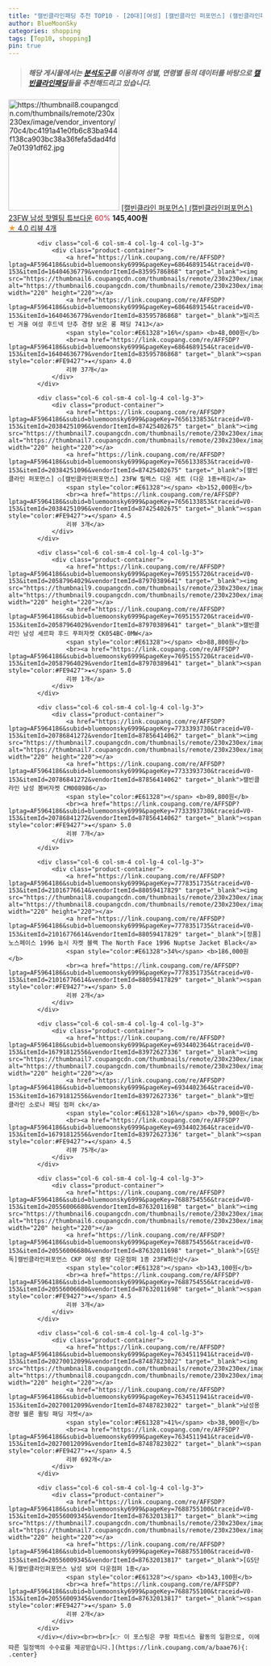 ```yaml
---
title: "캘빈클라인패딩 추천 TOP10 - [20대][여성] [캘빈클라인 퍼포먼스] (캘빈클라인퍼포먼스) 23FW 남성 핫멜팅 튜브다운"
author: BlueMoonSky
categories: shopping
tags: [Top10, shopping]
pin: true
---
```


> ##### 해당 게시물에서는 [**분석도구**](https://itemscout.io/)를 이용하여 **성별**, **연령별** 등의 데이터를 바탕으로 [**캘빈클라인패딩**](https://link.coupang.com/a/baae76)들을 추천해드리고 있습니다.
<div class="container"><div class="row">
            <div class="col-6 col-sm-4 col-lg-4 col-lg-3">
                <div class="product-container">
                    <a href="https://link.coupang.com/re/AFFSDP?lptag=AF5964186&subid=bluemoonsky6999&pageKey=7623210090&traceid=V0-153&itemId=20215708187&vendorItemId=87476498745" target="_blank"><img src="https://thumbnail8.coupangcdn.com/thumbnails/remote/230x230ex/image/vendor_inventory/70c4/bc4191a41e0fb6c83ba944f138ca903bc38a36fefa5dad4fd7e01391df62.jpg" alt="https://thumbnail8.coupangcdn.com/thumbnails/remote/230x230ex/image/vendor_inventory/70c4/bc4191a41e0fb6c83ba944f138ca903bc38a36fefa5dad4fd7e01391df62.jpg" width="220" height="220"></a>
                    <a href="https://link.coupang.com/re/AFFSDP?lptag=AF5964186&subid=bluemoonsky6999&pageKey=7623210090&traceid=V0-153&itemId=20215708187&vendorItemId=87476498745" target="_blank">[캘빈클라인 퍼포먼스] (캘빈클라인퍼포먼스) 23FW 남성 핫멜팅 튜브다운</a>
                    <span style="color:#E61328">60%</span> <b>145,400원</b>
                    <br><a href="https://link.coupang.com/re/AFFSDP?lptag=AF5964186&subid=bluemoonsky6999&pageKey=7623210090&traceid=V0-153&itemId=20215708187&vendorItemId=87476498745" target="_blank"><span style="color:#FE9427">★</span> 4.0
                    리뷰 4개</a>
                </div>
            </div>
            
            <div class="col-6 col-sm-4 col-lg-4 col-lg-3">
                <div class="product-container">
                    <a href="https://link.coupang.com/re/AFFSDP?lptag=AF5964186&subid=bluemoonsky6999&pageKey=6864689154&traceid=V0-153&itemId=16404636779&vendorItemId=83595786868" target="_blank"><img src="https://thumbnail6.coupangcdn.com/thumbnails/remote/230x230ex/image/vendor_inventory/128c/dd9c833d747e955149bb992aebabca439198d9050d3bf9f3dd7a09913a30.jpeg" alt="https://thumbnail6.coupangcdn.com/thumbnails/remote/230x230ex/image/vendor_inventory/128c/dd9c833d747e955149bb992aebabca439198d9050d3bf9f3dd7a09913a30.jpeg" width="220" height="220"></a>
                    <a href="https://link.coupang.com/re/AFFSDP?lptag=AF5964186&subid=bluemoonsky6999&pageKey=6864689154&traceid=V0-153&itemId=16404636779&vendorItemId=83595786868" target="_blank">빌리즈빈 겨울 여성 후드넥 단추 경량 보온 롱 패딩 7413</a>
                    <span style="color:#E61328">16%</span> <b>48,000원</b>
                    <br><a href="https://link.coupang.com/re/AFFSDP?lptag=AF5964186&subid=bluemoonsky6999&pageKey=6864689154&traceid=V0-153&itemId=16404636779&vendorItemId=83595786868" target="_blank"><span style="color:#FE9427">★</span> 4.0
                    리뷰 37개</a>
                </div>
            </div>
            
            <div class="col-6 col-sm-4 col-lg-4 col-lg-3">
                <div class="product-container">
                    <a href="https://link.coupang.com/re/AFFSDP?lptag=AF5964186&subid=bluemoonsky6999&pageKey=7656133853&traceid=V0-153&itemId=20384251096&vendorItemId=87425402675" target="_blank"><img src="https://thumbnail7.coupangcdn.com/thumbnails/remote/230x230ex/image/vendor_inventory/57a6/c37b7ca5ce26e096de2d7ea315ae862e6b1ac490dffdfc060fd409270b20.jpg" alt="https://thumbnail7.coupangcdn.com/thumbnails/remote/230x230ex/image/vendor_inventory/57a6/c37b7ca5ce26e096de2d7ea315ae862e6b1ac490dffdfc060fd409270b20.jpg" width="220" height="220"></a>
                    <a href="https://link.coupang.com/re/AFFSDP?lptag=AF5964186&subid=bluemoonsky6999&pageKey=7656133853&traceid=V0-153&itemId=20384251096&vendorItemId=87425402675" target="_blank">[캘빈클라인 퍼포먼스] ○[캘빈클라인퍼포먼스] 23FW 릴렉스 다운 세트 (다운 1종+레깅</a>
                    <span style="color:#E61328"></span> <b>152,000원</b>
                    <br><a href="https://link.coupang.com/re/AFFSDP?lptag=AF5964186&subid=bluemoonsky6999&pageKey=7656133853&traceid=V0-153&itemId=20384251096&vendorItemId=87425402675" target="_blank"><span style="color:#FE9427">★</span> 4.5
                    리뷰 3개</a>
                </div>
            </div>
            
            <div class="col-6 col-sm-4 col-lg-4 col-lg-3">
                <div class="product-container">
                    <a href="https://link.coupang.com/re/AFFSDP?lptag=AF5964186&subid=bluemoonsky6999&pageKey=7695155720&traceid=V0-153&itemId=20587964029&vendorItemId=87970389641" target="_blank"><img src="https://thumbnail9.coupangcdn.com/thumbnails/remote/230x230ex/image/vendor_inventory/d6f2/71565e9e54594e3553ccc7c2c08520ef1f4e848e4302c9958d296b04633f.jpg" alt="https://thumbnail9.coupangcdn.com/thumbnails/remote/230x230ex/image/vendor_inventory/d6f2/71565e9e54594e3553ccc7c2c08520ef1f4e848e4302c9958d296b04633f.jpg" width="220" height="220"></a>
                    <a href="https://link.coupang.com/re/AFFSDP?lptag=AF5964186&subid=bluemoonsky6999&pageKey=7695155720&traceid=V0-153&itemId=20587964029&vendorItemId=87970389641" target="_blank">캘빈클라인 남성 셰르파 후드 푸퍼자켓 CK054BC-0MW</a>
                    <span style="color:#E61328"></span> <b>88,800원</b>
                    <br><a href="https://link.coupang.com/re/AFFSDP?lptag=AF5964186&subid=bluemoonsky6999&pageKey=7695155720&traceid=V0-153&itemId=20587964029&vendorItemId=87970389641" target="_blank"><span style="color:#FE9427">★</span> 5.0
                    리뷰 1개</a>
                </div>
            </div>
            
            <div class="col-6 col-sm-4 col-lg-4 col-lg-3">
                <div class="product-container">
                    <a href="https://link.coupang.com/re/AFFSDP?lptag=AF5964186&subid=bluemoonsky6999&pageKey=7733393730&traceid=V0-153&itemId=20786841272&vendorItemId=87856414062" target="_blank"><img src="https://thumbnail7.coupangcdn.com/thumbnails/remote/230x230ex/image/vendor_inventory/1dbc/5b635ab0158854324435e9865b957ead35d96bb6b009d57e483be80ef99f.jpg" alt="https://thumbnail7.coupangcdn.com/thumbnails/remote/230x230ex/image/vendor_inventory/1dbc/5b635ab0158854324435e9865b957ead35d96bb6b009d57e483be80ef99f.jpg" width="220" height="220"></a>
                    <a href="https://link.coupang.com/re/AFFSDP?lptag=AF5964186&subid=bluemoonsky6999&pageKey=7733393730&traceid=V0-153&itemId=20786841272&vendorItemId=87856414062" target="_blank">캘빈클라인 남성 봄버자켓 CM008986</a>
                    <span style="color:#E61328"></span> <b>89,800원</b>
                    <br><a href="https://link.coupang.com/re/AFFSDP?lptag=AF5964186&subid=bluemoonsky6999&pageKey=7733393730&traceid=V0-153&itemId=20786841272&vendorItemId=87856414062" target="_blank"><span style="color:#FE9427">★</span> 5.0
                    리뷰 7개</a>
                </div>
            </div>
            
            <div class="col-6 col-sm-4 col-lg-4 col-lg-3">
                <div class="product-container">
                    <a href="https://link.coupang.com/re/AFFSDP?lptag=AF5964186&subid=bluemoonsky6999&pageKey=7778351735&traceid=V0-153&itemId=21016776614&vendorItemId=88059417829" target="_blank"><img src="https://thumbnail8.coupangcdn.com/thumbnails/remote/230x230ex/image/vendor_inventory/4fbd/eeefe3ec8526d22dbb749d99ce48bb0707b8ec15ab9ac778103a7d48d58c.jpg" alt="https://thumbnail8.coupangcdn.com/thumbnails/remote/230x230ex/image/vendor_inventory/4fbd/eeefe3ec8526d22dbb749d99ce48bb0707b8ec15ab9ac778103a7d48d58c.jpg" width="220" height="220"></a>
                    <a href="https://link.coupang.com/re/AFFSDP?lptag=AF5964186&subid=bluemoonsky6999&pageKey=7778351735&traceid=V0-153&itemId=21016776614&vendorItemId=88059417829" target="_blank">[정품] 노스페이스 1996 눕시 자켓 블랙 The North Face 1996 Nuptse Jacket Black</a>
                    <span style="color:#E61328">34%</span> <b>186,000원</b>
                    <br><a href="https://link.coupang.com/re/AFFSDP?lptag=AF5964186&subid=bluemoonsky6999&pageKey=7778351735&traceid=V0-153&itemId=21016776614&vendorItemId=88059417829" target="_blank"><span style="color:#FE9427">★</span> 5.0
                    리뷰 2개</a>
                </div>
            </div>
            
            <div class="col-6 col-sm-4 col-lg-4 col-lg-3">
                <div class="product-container">
                    <a href="https://link.coupang.com/re/AFFSDP?lptag=AF5964186&subid=bluemoonsky6999&pageKey=6934402364&traceid=V0-153&itemId=16791812556&vendorItemId=83972627336" target="_blank"><img src="https://thumbnail7.coupangcdn.com/thumbnails/remote/230x230ex/image/vendor_inventory/da70/12ea5e89459467c8df6ec53da1b806e7e25cda72df041baa217a29316276.jpg" alt="https://thumbnail7.coupangcdn.com/thumbnails/remote/230x230ex/image/vendor_inventory/da70/12ea5e89459467c8df6ec53da1b806e7e25cda72df041baa217a29316276.jpg" width="220" height="220"></a>
                    <a href="https://link.coupang.com/re/AFFSDP?lptag=AF5964186&subid=bluemoonsky6999&pageKey=6934402364&traceid=V0-153&itemId=16791812556&vendorItemId=83972627336" target="_blank">캘빈 클라인 소로나 패딩 점퍼 ck</a>
                    <span style="color:#E61328">16%</span> <b>79,900원</b>
                    <br><a href="https://link.coupang.com/re/AFFSDP?lptag=AF5964186&subid=bluemoonsky6999&pageKey=6934402364&traceid=V0-153&itemId=16791812556&vendorItemId=83972627336" target="_blank"><span style="color:#FE9427">★</span> 4.5
                    리뷰 75개</a>
                </div>
            </div>
            
            <div class="col-6 col-sm-4 col-lg-4 col-lg-3">
                <div class="product-container">
                    <a href="https://link.coupang.com/re/AFFSDP?lptag=AF5964186&subid=bluemoonsky6999&pageKey=7688754556&traceid=V0-153&itemId=20556006680&vendorItemId=87632011698" target="_blank"><img src="https://thumbnail6.coupangcdn.com/thumbnails/remote/230x230ex/image/vendor_inventory/66d3/0a9e0b9067a93628eef0c16e598476d87141de40f8cc33c558a80f9484b7.jpg" alt="https://thumbnail6.coupangcdn.com/thumbnails/remote/230x230ex/image/vendor_inventory/66d3/0a9e0b9067a93628eef0c16e598476d87141de40f8cc33c558a80f9484b7.jpg" width="220" height="220"></a>
                    <a href="https://link.coupang.com/re/AFFSDP?lptag=AF5964186&subid=bluemoonsky6999&pageKey=7688754556&traceid=V0-153&itemId=20556006680&vendorItemId=87632011698" target="_blank">[GS단독]캘빈클라인퍼포먼스 CKP 여성 중량 다운점퍼 1종 23FW최신상</a>
                    <span style="color:#E61328"></span> <b>143,100원</b>
                    <br><a href="https://link.coupang.com/re/AFFSDP?lptag=AF5964186&subid=bluemoonsky6999&pageKey=7688754556&traceid=V0-153&itemId=20556006680&vendorItemId=87632011698" target="_blank"><span style="color:#FE9427">★</span> 4.5
                    리뷰 3개</a>
                </div>
            </div>
            
            <div class="col-6 col-sm-4 col-lg-4 col-lg-3">
                <div class="product-container">
                    <a href="https://link.coupang.com/re/AFFSDP?lptag=AF5964186&subid=bluemoonsky6999&pageKey=7634511941&traceid=V0-153&itemId=20270012099&vendorItemId=87487823022" target="_blank"><img src="https://thumbnail8.coupangcdn.com/thumbnails/remote/230x230ex/image/vendor_inventory/3acf/1399899abb9d9b6a32cd5d3aa24806bd9211f2e7e08ccd3c4c00ef4b193a.jpg" alt="https://thumbnail8.coupangcdn.com/thumbnails/remote/230x230ex/image/vendor_inventory/3acf/1399899abb9d9b6a32cd5d3aa24806bd9211f2e7e08ccd3c4c00ef4b193a.jpg" width="220" height="220"></a>
                    <a href="https://link.coupang.com/re/AFFSDP?lptag=AF5964186&subid=bluemoonsky6999&pageKey=7634511941&traceid=V0-153&itemId=20270012099&vendorItemId=87487823022" target="_blank">남성용 경량 웰론 퀼팅 패딩 자켓</a>
                    <span style="color:#E61328">41%</span> <b>38,900원</b>
                    <br><a href="https://link.coupang.com/re/AFFSDP?lptag=AF5964186&subid=bluemoonsky6999&pageKey=7634511941&traceid=V0-153&itemId=20270012099&vendorItemId=87487823022" target="_blank"><span style="color:#FE9427">★</span> 4.5
                    리뷰 692개</a>
                </div>
            </div>
            
            <div class="col-6 col-sm-4 col-lg-4 col-lg-3">
                <div class="product-container">
                    <a href="https://link.coupang.com/re/AFFSDP?lptag=AF5964186&subid=bluemoonsky6999&pageKey=7688755100&traceid=V0-153&itemId=20556009345&vendorItemId=87632013817" target="_blank"><img src="https://thumbnail7.coupangcdn.com/thumbnails/remote/230x230ex/image/vendor_inventory/8bd1/4e9b8744ad2e9de39e8aae76cbd0db9f78c3914c01dd69a2fe839a92d61d.jpg" alt="https://thumbnail7.coupangcdn.com/thumbnails/remote/230x230ex/image/vendor_inventory/8bd1/4e9b8744ad2e9de39e8aae76cbd0db9f78c3914c01dd69a2fe839a92d61d.jpg" width="220" height="220"></a>
                    <a href="https://link.coupang.com/re/AFFSDP?lptag=AF5964186&subid=bluemoonsky6999&pageKey=7688755100&traceid=V0-153&itemId=20556009345&vendorItemId=87632013817" target="_blank">[GS단독]캘빈클라인퍼포먼스 남성 보머 다운점퍼 1종</a>
                    <span style="color:#E61328"></span> <b>143,100원</b>
                    <br><a href="https://link.coupang.com/re/AFFSDP?lptag=AF5964186&subid=bluemoonsky6999&pageKey=7688755100&traceid=V0-153&itemId=20556009345&vendorItemId=87632013817" target="_blank"><span style="color:#FE9427">★</span> 5.0
                    리뷰 2개</a>
                </div>
            </div>
            </div></div><br><br>[👉 이 포스팅은 쿠팡 파트너스 활동의 일환으로, 이에 따른 일정액의 수수료를 제공받습니다.](https://link.coupang.com/a/baae76){: .center}